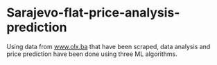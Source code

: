 # Sarajevo-flat-price-analysis-prediction
Using data from www.olx.ba that have been scraped, data analysis and price prediction have been done using three ML algorithms. 
